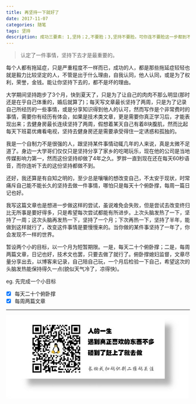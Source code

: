 ```yaml
---
title: 再坚持一下就好了
date: 2017-11-07
categories: 随笔
tags: 坚持
description: 成功三要素: 1,坚持；2,不要脸；3,坚持不要脸。可你连不要脸这一步都到不了。。。
---
```



> 认定了一件事情，坚持下去才是最重要的。

每个人都有拖延症，只是严重程度不一样而已，成功的人，都是那些拖延症较轻也就是毅力比较坚定的人，不管是出于什么理由，自我认同，他人认同，或是为了权利，荣誉，金钱。能让你坚持下去的，都不是坏的理由。

大学期间坚持跑步了3个月，快到夏天了，只是为了让自己的肉肉不那么明显(那时还是在乎自己体重的，婚后就算了)；每天写文章最长坚持了两周，只是为了记录自己所经历的一些事情，或是分享知识得到他人的认可，然而写作是个非常费时的事情，需要你有经历有体会，如果是技术类文章，更是需要你真正学习后，才能表现出来；去健身房最长连续坚持了两周，假想着某天自己有着8块腹肌，然而比起每天下班葛优瘫看电视，坚持去健身房还是需要承受得住一定诱惑和孤独的。

我是一个自制力不是很强的人，跟坚持某件事情动辄几年的人来说，真是太微不足道了。身边一大学哥们仅仅只是坚持分享了家乡的吃喝玩乐，现在他的公司是当地传媒影响力第一，然而这份坚持却做了4年之久。罗胖一直到现在还在每天60秒语音，而你连听下去的这份坚持都做不到。

还好，我还算是有自知之明的，至少总是嚷嚷的想改变自己，不太安于现状，时常痛斥自己能不能长久的坚持去做一件事情，哪怕只是每天十个俯卧撑，每周一篇日记也好。

我写这篇文章也是想进一步做这样的尝试，虽说难免会失败，但是尝试去改变终归比无所事是要好得多，只是希望每次尝试都能有所进步。上次头脑发热了一下，坚持了一周；这次头脑再发热一下，坚持了一个月；下次再热一下，坚持了半年，能做到这样就行了，改变这件事情是要慢慢来的。当你做的某件事坚持了一年了，你会发现不一样的世界。

暂设两个小的目标，以一个月为短暂期限。一是，每天二十个俯卧撑；二是，每周两篇文章，日记也好，技术文也罢，只要去做了就行了。俯卧撑媳妇监督，文章尽量分享出去，以博客来记录，自己陪自己玩，一个月后检验一下自己，希望这次的头脑发热能保持得久一点(貌似天气冷了，凉得快)。

eg. 先完成一个小目标
- [x] 每天二十个俯卧撑
- [x] 每周两篇文章

- - -
![](/image/weixin.jpg)